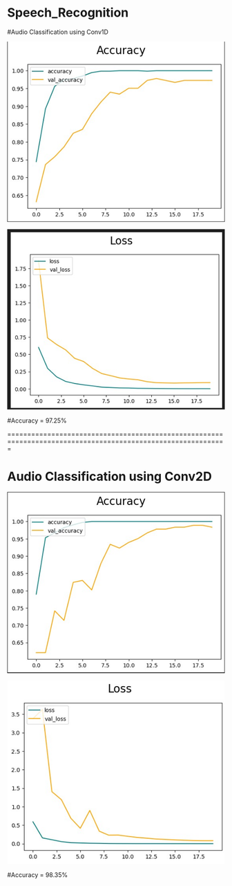 # Speech_Recognition

#Audio Classification using Conv1D

![Accuracy Plot](https://github.com/Shymaa2611/Speech_Recognition/blob/main/Audio_Classification/accuracy.jpg?raw=true)

![Loss Plot](https://github.com/Shymaa2611/Speech_Recognition/blob/main/Audio_Classification/loss.jpg?raw=true)


#Accuracy = 97.25%



=============================================================================================================
# Audio Classification using Conv2D
![Accuracy Plot](https://github.com/Shymaa2611/Speech_Recognition/blob/main/Audio_Classification/accuracy2.jpg?raw=true)


![Loss Plot](https://github.com/Shymaa2611/Speech_Recognition/blob/main/Audio_Classification/loss2.jpg?raw=true)


#Accuracy =  98.35%
